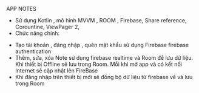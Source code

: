 APP NOTES
 - Sử dụng Kotlin , mô hình MVVM , ROOM , Firebase, Share reference, Corountine, ViewPager 2, 
 - Chức năng chính:
 + Tạo tài khoản , đăng nhập , quên mật khẩu sử dụng Firebase firebase authentication
 + Thêm, sửa, xóa Note sử dụng firebase realtime và Room để lưu dữ liệu. Khi thiết bị Offline sẽ lưu trong Room. Mỗi khi mở app và có kết nối Internet sẽ cập nhật lên FireBase
 + Khi đăng nhập trên thiết bị mới sẽ đồng bộ dữ liệu từ firebase về và lưu trong Room
